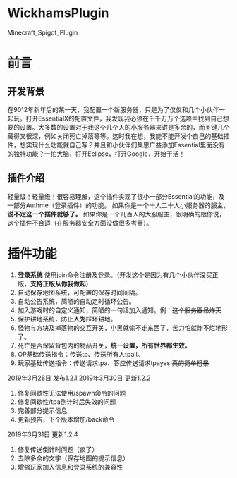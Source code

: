 # WickhamsPlugin
Minecraft_Spigot_Plugin
# 前言

## 开发背景
在9012年新年后的某一天，我配置一个新服务器，只是为了仅仅和几个小伙伴一起玩。打开EssentialX的配置文件，我发现我必须在千千万万个选项中找到自己想要的设置。大多数的设置对于我这个几个人的小服务器来讲是多余的，而关键几个藏得又很深，例如关闭死亡掉落等等。这时我在想，我能不能开发个自己的基础插件，想实现什么功能就自己写？并且和小伙伴们集思广益添加Essential里面没有的独特功能？一拍大脑，打开Eclipse，打开Google，开始干活！
## 插件介绍
轻量级！轻量级！很容易理解，这个插件实现了很小一部分Essential的功能，及一部分Authme（登录插件）的功能。
如果你是一个十人二十人小服务器的服主，**说不定这一个插件就够了。**
如果你是一个几百人的大服服主，很明确的跟你说，这个插件不合适（在服务器安全方面没做很多考量）。
# 插件功能
 1. **登录系统** 使用join命令注册及登录。（开发这个是因为有几个小伙伴没买正版，**支持正版从你我做起**）
 2. 自动保存地图系统，可配置的保存时间间隔。
 3. 自动公告系统，简陋的自动定时循环公告。
 4. 加入游戏时的自定义通知，简陋的一句话加入通知。例：~~这个服务器吊炸天~~
 5. 保护耕地系统，防止**人为**踩坏耕地。
 6. 怪物与方块及掉落物的交互开关，小黑就偷不走东西了，苦力怕就炸不烂地形了。
 7. 死亡是否保留背包内的物品开关，**统一设置，所有世界都生效。**
 8. OP基础传送指令：传送tp、传送所有人tpall。
 9. 玩家基础传送指令：传送请求tpa、答应传送请求tpayes ~~真的简单粗暴~~
 
2019年3月28日 发布1.2.1
2019年3月30日 更新1.2.2

1. 修复间歇性无法使用/spawn命令的问题
2. 修复间歇性/tpa倒计时后失效的问题
3. 完善部分提示信息
4. 更新预告，下个版本增加/back命令

2019年3月31日 更新1.2.4

1. 修复传送倒计时问题（疯了）
2. 去除多余的文字（保存地图的提示信息）
3. 增强玩家加入信息和登录系统的兼容性
